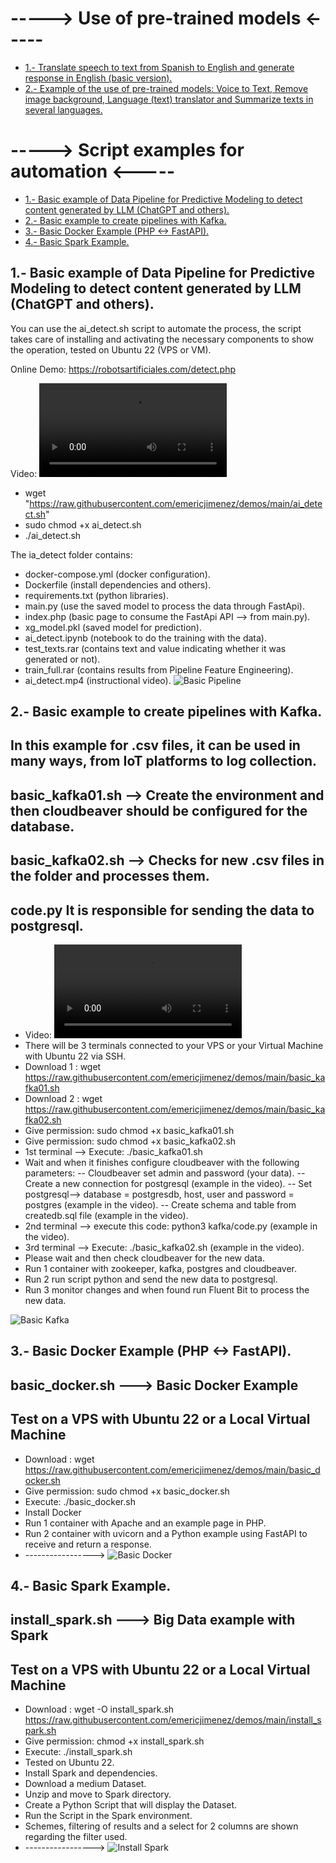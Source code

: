 
# -----> Use of pre-trained models <-----
<nav>
  <ul>
    <li><a href="https://github.com/emericjimenez/demos/tree/main/chat_translator">1.- Translate speech to text from Spanish to English and generate response in English (basic version).</a></li>    
    <li><a href="https://github.com/emericjimenez/demos/tree/main/models">2.- Example of the use of pre-trained models: Voice to Text, Remove image background, Language (text) translator and Summarize texts in several languages.</a></li>        
  </ul>
</nav>

# -----> Script examples for automation <-----
<nav>
  <ul>
    <li><a href="#01">1.- Basic example of Data Pipeline for Predictive Modeling to detect content generated by LLM (ChatGPT and others).</a></li>
    <li><a href="#02">2.- Basic example to create pipelines with Kafka.</a></li>
    <li><a href="#03">3.- Basic Docker Example (PHP <-> FastAPI).</a></li>
    <li><a href="#04">4.- Basic Spark Example.</a></li>
  </ul>
</nav>
<section id="01">
 <h2>1.- Basic example of Data Pipeline for Predictive Modeling to detect content generated by LLM (ChatGPT and others).</h2>
</section>


You can use the ai_detect.sh script to automate the process, the script takes care of installing and activating the necessary components to show the operation, tested on Ubuntu 22 (VPS or VM).

Online Demo: https://robotsartificiales.com/detect.php

Video: ![Download Instructional Video](https://raw.githubusercontent.com/emericjimenez/demos/main/ai_detect/ai%20detect.mp4)

- wget "https://raw.githubusercontent.com/emericjimenez/demos/main/ai_detect.sh"
- sudo chmod +x ai_detect.sh
- ./ai_detect.sh

The ia_detect folder contains:
- docker-compose.yml (docker configuration).
- Dockerfile (install dependencies and others).
- requirements.txt (python libraries).
- main.py (use the saved model to process the data through FastApi).
- index.php (basic page to consume the FastApi API --> from main.py).
- xg_model.pkl (saved model for prediction).
- ai_detect.ipynb (notebook to do the training with the data).
- test_texts.rar (contains text and value indicating whether it was generated or not).
- train_full.rar (contains results from Pipeline Feature Engineering).
- ai_detect.mp4 (instructional video).
![Basic Pipeline](https://github.com/emericjimenez/demos/blob/main/ai_detect/ai%20detect.gif)

<section id="02">
 <h2>2.- Basic example to create pipelines with Kafka.</h2>
</section>

## In this example for .csv files, it can be used in many ways, from IoT platforms to log collection.
## basic_kafka01.sh --> Create the environment and then cloudbeaver should be configured for the database.
## basic_kafka02.sh --> Checks for new .csv files in the folder and processes them.
## code.py It is responsible for sending the data to postgresql.
- Video: ![Download Video](https://raw.githubusercontent.com/emericjimenez/demos/main/basic_kafka/basic_kafka.mp4)
- There will be 3 terminals connected to your VPS or your Virtual Machine with Ubuntu 22 via SSH.
- Download 1 : wget https://raw.githubusercontent.com/emericjimenez/demos/main/basic_kafka01.sh
- Download 2 : wget https://raw.githubusercontent.com/emericjimenez/demos/main/basic_kafka02.sh
- Give permission: sudo chmod +x basic_kafka01.sh
- Give permission: sudo chmod +x basic_kafka02.sh
- 1st terminal --> Execute: ./basic_kafka01.sh
- Wait and when it finishes configure cloudbeaver with the following parameters:
-- Cloudbeaver set admin and password (your data).
-- Create a new connection for postgresql (example in the video).
-- Set postgresql--> database = postgresdb, host, user and password = postgres (example in the video).
-- Create schema and table from createdb.sql file (example in the video).
- 2nd terminal --> execute this code: python3 kafka/code.py (example in the video).
- 3rd terminal --> Execute: ./basic_kafka02.sh (example in the video).
- Please wait and then check cloudbeaver for the new data.
- Run 1 container with zookeeper, kafka, postgres and cloudbeaver.
- Run 2 run script python and send the new data to postgresql.
- Run 3 monitor changes and when found run Fluent Bit to process the new data.

![Basic Kafka](https://github.com/emericjimenez/demos/blob/main/basic_kafka/basic_kafka.gif)

<section id="03">
 <h2>3.- Basic Docker Example (PHP <-> FastAPI).</h2>
</section> 

## basic_docker.sh ---> Basic Docker Example
## Test on a VPS with Ubuntu 22 or a Local Virtual Machine
- Download : wget https://raw.githubusercontent.com/emericjimenez/demos/main/basic_docker.sh
- Give permission: sudo chmod +x basic_docker.sh
- Execute: ./basic_docker.sh
- Install Docker
- Run 1 container with Apache and an example page in PHP.
- Run 2 container with uvicorn and a Python example using FastAPI to receive and return a response.
- ----------------->
![Basic Docker](https://github.com/emericjimenez/demos/blob/main/basic_docker/basic_docker.gif)

<section id="04">
 <h2>4.- Basic Spark Example.</h2>
</section> 

## install_spark.sh ---> Big Data example with Spark
## Test on a VPS with Ubuntu 22 or a Local Virtual Machine
- Download : wget -O install_spark.sh https://raw.githubusercontent.com/emericjimenez/demos/main/install_spark.sh
- Give permission: chmod +x install_spark.sh
- Execute: ./install_spark.sh
- Tested on Ubuntu 22.
- Install Spark and dependencies.
- Download a medium Dataset.
- Unzip and move to Spark directory.
- Create a Python Script that will display the Dataset.
- Run the Script in the Spark environment.
- Schemes, filtering of results and a select for 2 columns are shown regarding the filter used.
- ----------------->
![Install Spark](https://github.com/emericjimenez/demos/blob/main/install_spark.gif)

